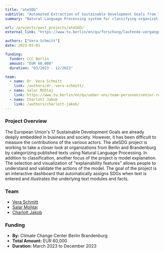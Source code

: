 ```yaml
---
title: "ateSDG"
subtitle: "Automated Extraction of Sustainable Development Goals from Text"
summary: "Natural Language Processing system for classifying organizational texts into UN Sustainable Development Goals with explainable AI features and an interactive monitoring dashboard"

url: /projects/past_projects/ateSGD/
external_link: "https://www.tu.berlin/en/qu/forschung/laufende-vergangene-projekte/laufende-projekte/atesdg"

authors: ["Vera Schmitt"]
date: 2023-03-01

funding:
  funder: CCC Berlin
  amount: "EUR 60,000"
  duration: "03/2023 - 12/2023"

team:
  - name: Dr. Vera Schmitt
    link: /authors/dr.-vera-schmitt/
  - name: Salar Mohtaj
    link: https://www.tu.berlin/en/qu/ueber-uns/team-personen/senior-researchers/salar-mohtaj
  - name: Charlott Jakob
    link: /authors/charlott-jakob/
---
```


### Project Overview
The European Union's 17 Sustainable Development Goals are already deeply embedded in business and society. However, it has been difficult to measure the contributions of the various actors. The ateSDG project is working to take a closer look at organizations from Berlin and Brandenburg by categorizing published texts using Natural Language Processing. In addition to classification, another focus of the project is model explanation. The selection and visualization of "explainability features" allows people to understand and validate the actions of the model. The goal of the project is an interactive dashboard that automatically assigns SDGs when text is entered and illustrates the underlying text modules and facts.

### Team
  - [Vera Schmitt](https://www.tu.berlin/en/qu/ueber-uns/team-personen/senior-researchers/dr-vera-schmitt)
  - [Salar Mohtaj](https://www.tu.berlin/en/qu/ueber-uns/team-personen/senior-researchers/salar-mohtaj)
  - [Charlott Jakob](https://www.tu.berlin/en/qu/ueber-uns/team-personen/researchers/charlott-jakob)

### Funding
- **By:** Climate Change Center Berlin Brandenburg
- **Total Amount:** EUR 60,000
- **Duration:** March 2023 to December 2023